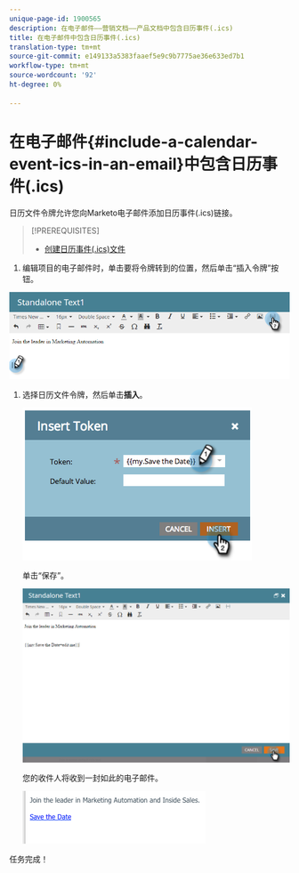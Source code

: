 ```yaml
---
unique-page-id: 1900565
description: 在电子邮件——营销文档——产品文档中包含日历事件(.ics)
title: 在电子邮件中包含日历事件(.ics)
translation-type: tm+mt
source-git-commit: e149133a5383faaef5e9c9b7775ae36e633ed7b1
workflow-type: tm+mt
source-wordcount: '92'
ht-degree: 0%

---
```



# 在电子邮件{#include-a-calendar-event-ics-in-an-email}中包含日历事件(.ics)

日历文件令牌允许您向Marketo电子邮件添加日历事件(.ics)链接。

>[!PREREQUISITES]
>
>* [创建日历事件(.ics)文件](create-a-calendar-event-ics-file.md)

>



1. 编辑项目的电子邮件时，单击要将令牌转到的位置，然后单击“插入令牌”按钮。

![](assets/one-6.png)

1. 选择日历文件令牌，然后单击&#x200B;**插入**。

   ![](assets/image2014-9-11-16-3a53-3a30.png)

   单击“保存”。

   ![](assets/three-5.png)

   您的收件人将收到一封如此的电子邮件。

   ![](assets/image2014-9-11-16-3a53-3a48.png)

任务完成！
